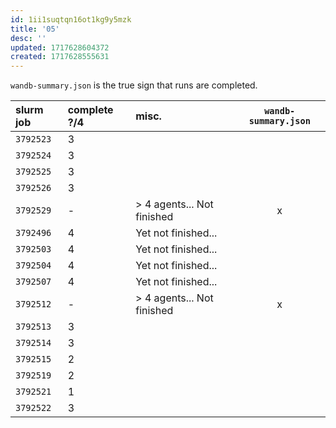 ```yaml
---
id: 1ii1suqtqn16ot1kg9y5mzk
title: '05'
desc: ''
updated: 1717628604372
created: 1717628555631
---
```

`wandb-summary.json` is the true sign that runs are completed.

| slurm job | complete ?/4 | misc.                      | `wandb-summary.json` |
|:----------|:-------------|:---------------------------|:--------------------:|
| `3792523` | 3            |                            |                      |
| `3792524` | 3            |                            |                      |
| `3792525` | 3            |                            |                      |
| `3792526` | 3            |                            |                      |
| `3792529` | -            | > 4 agents... Not finished |          x           |
| `3792496` | 4            | Yet not finished...        |                      |
| `3792503` | 4            | Yet not finished...        |                      |
| `3792504` | 4            | Yet not finished...        |                      |
| `3792507` | 4            | Yet not finished...        |                      |
| `3792512` | -            | > 4 agents... Not finished |          x           |
| `3792513` | 3            |                            |                      |
| `3792514` | 3            |                            |                      |
| `3792515` | 2            |                            |                      |
| `3792519` | 2            |                            |                      |
| `3792521` | 1            |                            |                      |
| `3792522` | 3            |                            |                      |
